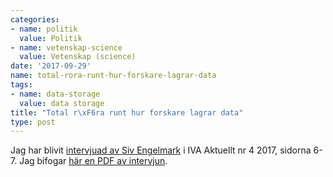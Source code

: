 ```yaml
---
categories:
- name: politik
  value: Politik
- name: vetenskap-science
  value: Vetenskap (science)
date: '2017-09-29'
name: total-rora-runt-hur-forskare-lagrar-data
tags:
- name: data-storage
  value: data storage
title: "Total r\xF6ra runt hur forskare lagrar data"
type: post
---
```

Jag har blivit [intervjuad av Siv Engelmark](https://www.iva.se/publicerat/iva-aktuellt-nr-4-2017/) i IVA Aktuellt nr 4 2017, sidorna 6-7. Jag bifogar [här en PDF av intervjun](/files/iva-nr-4-2017-web-p5-6.pdf).

